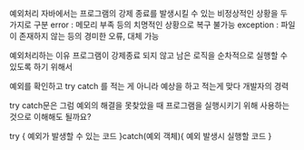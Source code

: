 예외처리
자바에서는 프로그램의 강제 종료를 발생시킬 수 있는 비정상적인 상황을 두 가지로 구분
error : 메모리 부족 등의 치명적인 상황으로 복구 불가능
exception : 파일이 존재하지 않는 등의 경미한 오류, 대체 가능

예외처리하는 이유
프로그램이 강제종료 되지 않고 남은 로직을 순차적으로 실행할 수 있도록 하기 위해서

예외를 확인하고 try catch 를 적는 게 아니라
예상을 하고 적는게 맞다
개발자의 경력


try catch문은  그럼 예외의 해결을 못찾았을 때 프로그램을 실행시키기 위해 사용하는 것으로 이해해도 될까요?

try {
    예외가 발생할 수 있는 코드
}catch(예외 객체){
    예외 발생시 실행할 코드
}
